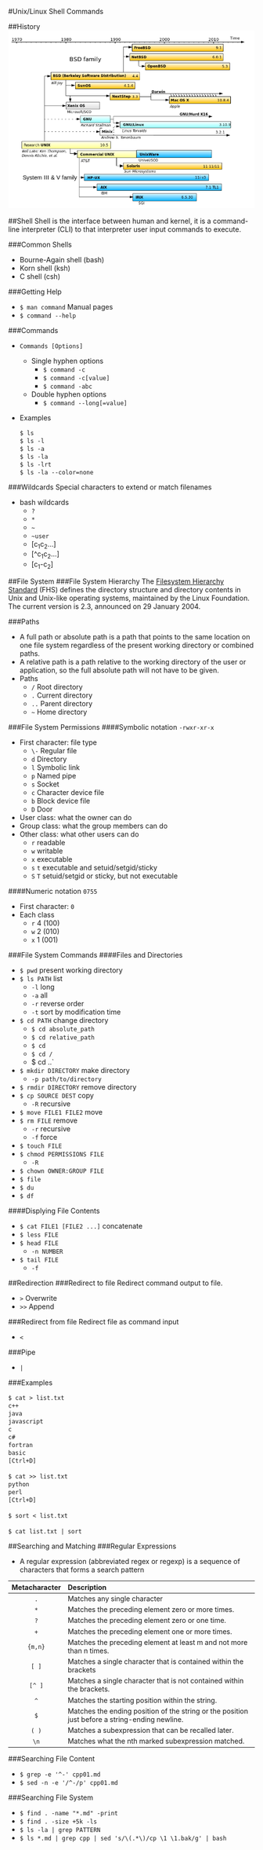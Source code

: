 #Unix/Linux Shell Commands

##History
![Image](https://github.com/limingjie/cpp/blob/master/images/UnixHistory.png?raw=true)

##Shell
Shell is the interface between human and kernel, it is a command-line interpreter (CLI) to that interpreter user input commands to execute.

###Common Shells
- Bourne-Again shell (bash)
- Korn shell (ksh)
- C shell (csh)

###Getting Help
- `$ man command` Manual pages
- `$ command --help`

###Commands
- `Commands [Options]`
  - Single hyphen options
    - `$ command -c`
    - `$ command -c[value]`
    - `$ command -abc`
  - Double hyphen options
    - `$ command --long[=value]`
- Examples

    ```
    $ ls
    $ ls -l
    $ ls -a
    $ ls -la
    $ ls -lrt
    $ ls -la --color=none
    ```

###Wildcards
Special characters to extend or match filenames
- bash wildcards
  - `?`
  - `*`
  - `~`
  - `~user`
  - [c<sub>1</sub>c<sub>2</sub>...]
  - [^c<sub>1</sub>c<sub>2</sub>...]
  - [c<sub>1</sub>-c<sub>2</sub>]

##File System
###File System Hierarchy
The [Filesystem Hierarchy Standard](http://en.wikipedia.org/wiki/Filesystem_Hierarchy_Standard) (FHS) defines the directory structure and directory contents in Unix and Unix-like operating systems, maintained by the Linux Foundation. The current version is 2.3, announced on 29 January 2004.

###Paths
- A full path or absolute path is a path that points to the same location on one file system regardless of the present working directory or combined paths.
- A relative path is a path relative to the working directory of the user or application, so the full absolute path will not have to be given.
- Paths
  - `/` Root directory
  - `.` Current directory
  - `..` Parent directory
  - `~` Home directory

###File System Permissions
####Symbolic notation `-rwxr-xr-x`
- First character: file type
  - `\-` Regular file
  - `d` Directory
  - `l` Symbolic link
  - `p` Named pipe
  - `s` Socket
  - `c` Character device file
  - `b` Block device file
  - `D` Door
- User class: what the owner can do
- Group class: what the group members can do
- Other class: what other users can do
  - `r` readable
  - `w` writable
  - `x` executable
  - `s` `t` executable and setuid/setgid/sticky
  - `S` `T` setuid/setgid or sticky, but not executable

####Numeric notation `0755`
- First character: `0`
- Each class
  - `r` 4 (100)
  - `w` 2 (010)
  - `x` 1 (001)

###File System Commands
####Files and Directories
- `$ pwd` present working directory
- `$ ls PATH` list
  - `-l` long
  - `-a` all
  - `-r` reverse order
  - `-t` sort by modification time
- `$ cd PATH` change directory
  - `$ cd absolute_path`
  - `$ cd relative_path`
  - `$ cd`
  - `$ cd /`
  - $ cd ..`
- `$ mkdir DIRECTORY` make directory
  - `-p path/to/directory`
- `$ rmdir DIRECTORY` remove directory
- `$ cp SOURCE DEST` copy
  - `-R` recursive
- `$ move FILE1 FILE2` move
- `$ rm FILE` remove
  - `-r` recursive
  - `-f` force
- `$ touch FILE`
- `$ chmod PERMISSIONS FILE`
  - `-R`
- `$ chown OWNER:GROUP FILE`
- `$ file`
- `$ du`
- `$ df`

####Displying File Contents
- `$ cat FILE1 [FILE2 ...]` concatenate
- `$ less FILE`
- `$ head FILE`
  - `-n NUMBER`
- `$ tail FILE`
  - `-f`

##Redirection
###Redirect to file
Redirect command output to file.
- `>` Overwrite
- `>>` Append

###Redirect from file
Redirect file as command input
- `<`

###Pipe
- `|`

###Examples

```
$ cat > list.txt
c++
java
javascript
c
c#
fortran
basic
[Ctrl+D]

$ cat >> list.txt
python
perl
[Ctrl+D]

$ sort < list.txt

$ cat list.txt | sort
```

##Searching and Matching
###Regular Expressions
- A regular expression (abbreviated regex or regexp) is a sequence of characters that forms a search pattern

 | Metacharacter | Description                                                                                    |
 | :-----------: | :----------                                                                                    |
 | `.`           | Matches any single character                                                                   |
 | `*`           | Matches the preceding element zero or more times.                                              |
 | `?`           | Matches the preceding element zero or one time.                                                |
 | `+`           | Matches the preceding element one or more times.                                               |
 | `{m,n}`       | Matches the preceding element at least m and not more than n times.                            |
 | `[ ]`         | Matches a single character that is contained within the brackets                               |
 | `[^ ]`        | Matches a single character that is not contained within the brackets.                          |
 | `^`           | Matches the starting position within the string.                                               |
 | `$`           | Matches the ending position of the string or the position just before a string-ending newline. |
 | `( )`         | Matches a subexpression that can be recalled later.                                            |
 | `\n`          | Matches what the nth marked subexpression matched.                                             |

###Searching File Content
- `$ grep -e '^-' cpp01.md`
- `$ sed -n -e '/^-/p' cpp01.md`

###Searching File System
- `$ find . -name "*.md" -print`
- `$ find . -size +5k -ls`
- `$ ls -la | grep PATTERN`
- `$ ls *.md | grep cpp | sed 's/\(.*\)/cp \1 \1.bak/g' | bash`

##
